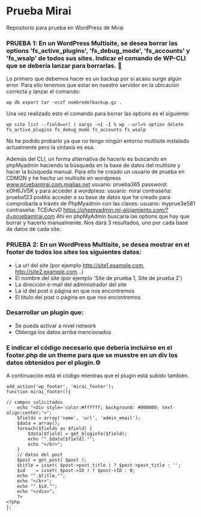 # Prueba Mirai
Repositorio para prueba en WordPress de Mirai

### PRUEBA 1: En un WordPress Multisite, se desea borrar las options 'fs_active_plugins', 'fs_debug_mode', 'fs_accounts' y 'fs_wsalp' de todos sus sites. Indicar el comando de WP-CLI que se debería lanzar para borrarlas. 🔧

Lo primero que debemos hacer es un backup por si acaso surge algún error. Para ello tenemos que estar en nuestro servidor en la ubicación correcta y lanzar el comando:

```wp db export tar -vczf nombredelbackup.gz .```

Una vez realizado esto el comando para borrar las options es el siguiente:

```wp site list --field=url | xargs -n1 -I % wp --url=% option delete fs_active_plugins fs_debug_mode fs_accounts fs_wsalp```

No he podido probarlo ya que no tengo ningún entorno multisite instalado actualmente pero la sintaxis es esa.

Además del CLI, un forma alternativa de hacerlo es buscando en phpMyadmin haciendo la búsqueda en la base de datos del multisite y hacer la búsqueda manual. Para ello he creado un usuario de prueba en CDMON y he hecho un multisite en wordpress www.pruebamirai.com.mialias.net usuario: prueba365  password: xOH6JV5K y para acceder a wordpress: usuario: mirai contraseña: prueba123 podéis acceder a su base de datos que he creado para comprobarla a través de PhpMyadmin con las claves: usuario: myprue3e581 contraseña: TCEiAcvD
https://phpmyadmin.mi-alojamiento.com/?d=pruebamirai.com
Ahí en phpMyAdmin buscaría las options que hay que borrar y hacerlo manualmente. Nos dará 3 resultados, uno por cada base de datos de cada site.

### PRUEBA 2: En un WordPress Multisite, se desea mostrar en el footer de todos los sites los siguientes datos:
* La url del site (por ejemplo http://site1.example.com, http://site2.example.com...)
* El nombre del site (por ejemplo 'Site de prueba 1, Site de prueba 2')
* La dirección e-mail del administrador del site
* La id del post o página en que nos encontremos
* El título del post o página en que nos encontremos

### Desarrollar un plugin que:

* Se pueda activar a nivel network
* Obtenga los datos arriba mencionados

### E indicar el código necesario que debería incluirse en el footer.php de un theme para que se muestre en un div los datos obtenidos por el plugin.⚙️

A continuación está el código mientras que el plugin está subido también.
```/* Fución para la escritura en el footer */
add_action('wp_footer', 'mirai_footer');
function mirai_footer(){
   
// campos solicitados
    echo "<div style='color:#ffffff; background: #000000; text-align:center;'>";  
    $fields = array('name', 'url', 'admin_email');
    $data = array();
    foreach($fields as $field) {
        $data[$field] = get_bloginfo($field);
        echo "".$data[$field]."";
        echo "</br>";  
    }
    // datos del post
    $post = get_post( $post );
    $title = isset( $post->post_title ) ? $post->post_title : '';
    $id    = isset( $post->ID ) ? $post->ID : 0;
    echo "".$title."";
    echo "</br>";
    echo "".$id."";   
	echo "</div>";
    ?>
<?php
};
`
